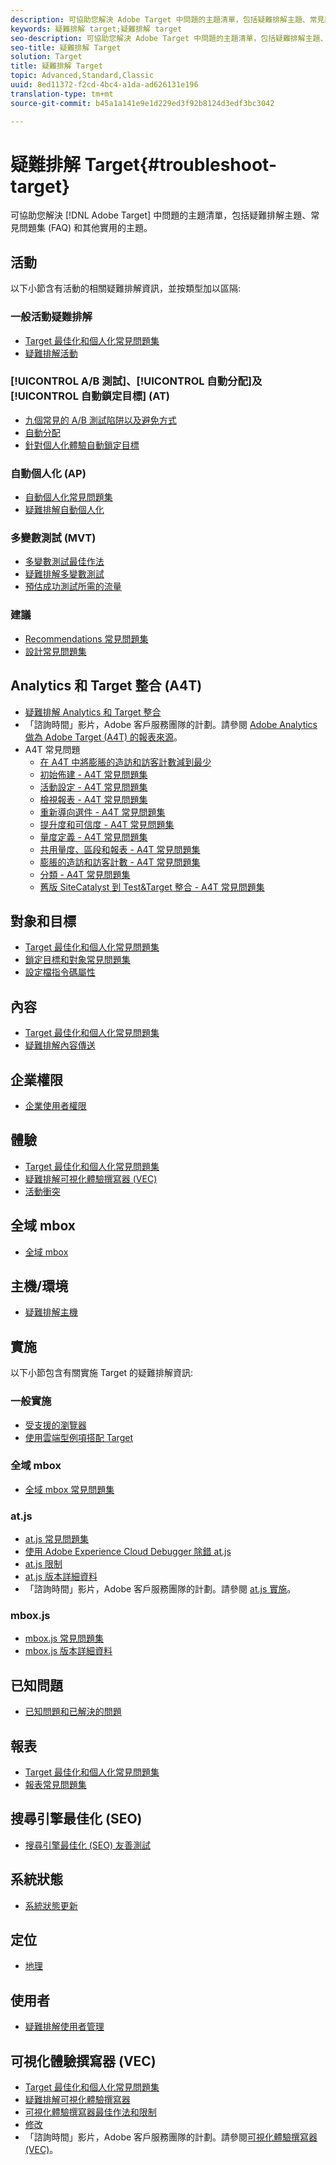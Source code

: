 ```yaml
---
description: 可協助您解決 Adobe Target 中問題的主題清單，包括疑難排解主題、常見問題集 (FAQ) 和其他實用的主題。
keywords: 疑難排解 target;疑難排解 target
seo-description: 可協助您解決 Adobe Target 中問題的主題清單，包括疑難排解主題、常見問題集 (FAQ) 和其他實用的主題。
seo-title: 疑難排解 Target
solution: Target
title: 疑難排解 Target
topic: Advanced,Standard,Classic
uuid: 8ed11372-f2cd-4bc4-a1da-ad626131e196
translation-type: tm+mt
source-git-commit: b45a1a141e9e1d229ed3f92b8124d3edf3bc3042

---
```



# 疑難排解 Target{#troubleshoot-target}

可協助您解決 [!DNL Adobe Target] 中問題的主題清單，包括疑難排解主題、常見問題集 (FAQ) 和其他實用的主題。

## 活動

以下小節含有活動的相關疑難排解資訊，並按類型加以區隔:

### 一般活動疑難排解

* [Target 最佳化和個人化常見問題集](/help/c-intro/cmp-target-standard-cheatsheet.md)
* [疑難排解活動](/help/c-activities/c-troubleshooting-activities/troubleshooting-activities.md)

### [!UICONTROL A/B 測試]、[!UICONTROL 自動分配]及[!UICONTROL 自動鎖定目標] (AT)

* [九個常見的 A/B 測試陷阱以及避免方式](/help/c-activities/t-test-ab/common-ab-testing-pitfalls.md)
* [自動分配](/help/c-activities/automated-traffic-allocation/automated-traffic-allocation.md)
* [針對個人化體驗自動鎖定目標](/help/c-activities/auto-target-to-optimize.md)

### 自動個人化 (AP)

* [自動個人化常見問題集](/help/c-activities/t-automated-personalization/automated-personalization-faq.md)
* [疑難排解自動個人化](/help/c-activities/t-automated-personalization/ap-trouble.md)

### 多變數測試 (MVT)

* [多變數測試最佳作法](/help/c-activities/c-multivariate-testing/best-practices.md)
* [疑難排解多變數測試](/help/c-activities/c-multivariate-testing/best-practices.md)
* [預估成功測試所需的流量](/help/c-activities/c-multivariate-testing/t-create-multivariate-test/traffic-estimator.md)

### 建議

* [Recommendations 常見問題集](/help/c-recommendations/c-recommendations-faq/recommendations-faq.md)
* [設計常見問題集](/help/c-recommendations/c-design-overview/template-faq.md)

## Analytics 和 Target 整合 (A4T)

* [疑難排解 Analytics 和 Target 整合](/help/c-integrating-target-with-mac/a4t/c-a4t-troubleshooting/a4t-troubleshooting.md)
* 「諮詢時間」影片，Adobe 客戶服務團隊的計劃。請參閱 [Adobe Analytics 做為 Adobe Target (A4T) 的報表來源](/help/c-integrating-target-with-mac/a4t/a4t.md)。
* A4T 常見問題
   * [在 A4T 中將膨脹的造訪和訪客計數減到最少](/help/c-integrating-target-with-mac/a4t/c-a4t-troubleshooting/minimizing-inflated-visit-and-visitor-counts-a4t.md)
   * [初始佈建 - A4T 常見問題集](/help/c-integrating-target-with-mac/a4t/r-a4t-faq/a4t-faq-initial-provisioning.md)
   * [活動設定 - A4T 常見問題集](/help/c-integrating-target-with-mac/a4t/r-a4t-faq/a4t-faq-activity-setup.md)
   * [檢視報表 - A4T 常見問題集](/help/c-integrating-target-with-mac/a4t/r-a4t-faq/a4t-faq-viewing-reports.md)
   * [重新導向選件 - A4T 常見問題集](/help/c-integrating-target-with-mac/a4t/r-a4t-faq/a4t-faq-redirect-offers.md)
   * [提升度和可信度 - A4T 常見問題集](/help/c-integrating-target-with-mac/a4t/r-a4t-faq/a4t-faq-lift-and-confidence.md)
   * [量度定義 - A4T 常見問題集](/help/c-integrating-target-with-mac/a4t/r-a4t-faq/a4t-faq-metric-definition.md)
   * [共用量度、區段和報表 - A4T 常見問題集](/help/c-target/c-troubleshooting-targets-and-audiences/a4t-faq-sharing-metrics-audiences-reports.md)
   * [膨脹的造訪和訪客計數 - A4T 常見問題集](/help/c-integrating-target-with-mac/a4t/r-a4t-faq/a4t-faq-inflated-visit-and-visitor-counts.md)
   * [分類 - A4T 常見問題集](/help/c-integrating-target-with-mac/a4t/r-a4t-faq/a4t-faq-classifications.md)
   * [舊版 SiteCatalyst 到 Test&amp;Target 整合 - A4T 常見問題集](/help/c-integrating-target-with-mac/a4t/r-a4t-faq/a4t-faq-old-integration.md)

## 對象和目標

* [Target 最佳化和個人化常見問題集](/help/c-intro/cmp-target-standard-cheatsheet.md)
* [鎖定目標和對象常見問題集](/help/c-target/c-troubleshooting-targets-and-audiences/troubleshooting-targets-and-audiences.md)
* [設定檔指令碼屬性](/help/c-target/c-visitor-profile/profile-parameters.md)

## 內容

* [Target 最佳化和個人化常見問題集](/help/c-intro/cmp-target-standard-cheatsheet.md)
* [疑難排解內容傳送](/help/c-activities/c-troubleshooting-activities/content-trouble.md)

## 企業權限

* [企業使用者權限](/help/administrating-target/c-user-management/property-channel/property-channel.md)

## 體驗

* [Target 最佳化和個人化常見問題集](/help/c-intro/cmp-target-standard-cheatsheet.md)
* [疑難排解可視化體驗撰寫器 (VEC)](/help/c-experiences/c-visual-experience-composer/r-troubleshoot-composer/troubleshoot-composer.md)
* [活動衝突](/help/c-experiences/c-visual-experience-composer/activity-collisions.md)

## 全域 mbox

* [全域 mbox](/help/c-implementing-target/c-implementing-target-for-client-side-web/c-target-atjs-faq/global-mbox-frequently-asked-questions.md)

## 主機/環境

* [疑難排解主機](/help/administrating-target/hosts.md)

## 實施

以下小節包含有關實施 Target 的疑難排解資訊:

### 一般實施

* [受支援的瀏覽器](/help/c-implementing-target/c-considerations-before-you-implement-target/supported-browsers.md)
* [使用雲端型例項搭配 Target](/help/c-implementing-target/c-implementing-target-for-client-side-web/c-target-debugging-atjs/targeting-using-cloud-based-instances.md)

### 全域 mbox

* [全域 mbox 常見問題集](/help/c-implementing-target/c-implementing-target-for-client-side-web/c-target-atjs-faq/global-mbox-frequently-asked-questions.md)

### at.js

* [at.js 常見問題集](/help/c-implementing-target/c-implementing-target-for-client-side-web/c-target-atjs-faq/target-atjs-faq.md)
* [使用 Adobe Experience Cloud Debugger 除錯 at.js](/help/c-implementing-target/c-implementing-target-for-client-side-web/c-target-debugging-atjs/target-debugging-atjs.md)
* [at.js 限制](/help/c-implementing-target/c-implementing-target-for-client-side-web/t-mbox-download/c-target-atjs-implementation/target-atjs-limitations.md)
* [at.js 版本詳細資料](/help/c-implementing-target/c-implementing-target-for-client-side-web/target-atjs-versions.md)
* 「諮詢時間」影片，Adobe 客戶服務團隊的計劃。請參閱 [at.js 實施](/help/c-implementing-target/c-implementing-target-for-client-side-web/t-mbox-download/c-target-atjs-implementation/target-atjs-implementation.md)。

### mbox.js

* [mbox.js 常見問題集](/help/c-implementing-target/c-implementing-target-for-client-side-web/t-mbox-download/mboxjs-frequently-asked-questions.md)
* [mbox.js 版本詳細資料](/help/c-implementing-target/c-implementing-target-for-client-side-web/t-mbox-download/mboxjs-change-log.md)

## 已知問題

* [已知問題和已解決的問題](/help/r-release-notes/known-issues-resolved-issues.md)

## 報表

* [Target 最佳化和個人化常見問題集](/help/c-intro/cmp-target-standard-cheatsheet.md)
* [報表常見問題集](/help/c-reports/reporting-frequently-asked-questions.md)

## 搜尋引擎最佳化 (SEO)

* [搜尋引擎最佳化 (SEO) 友善測試](/help/c-implementing-target/c-implementing-target-for-client-side-web/c-how-atjs-works/how-atjs-works.md)

## 系統狀態

* [系統狀態更新](/help/r-release-notes/system-status-updates.md)

## 定位

* [地理](/help/c-target/c-audiences/c-target-rules/geo.md)

## 使用者

* [疑難排解使用者管理](/help/administrating-target/c-user-management/c-user-management/troubleshooting-user-management.md)

## 可視化體驗撰寫器 (VEC)

* [Target 最佳化和個人化常見問題集](/help/c-intro/cmp-target-standard-cheatsheet.md)
* [疑難排解可視化體驗撰寫器](/help/c-experiences/c-visual-experience-composer/r-troubleshoot-composer/troubleshoot-composer.md)
* [可視化體驗撰寫器最佳作法和限制](/help/c-experiences/c-visual-experience-composer/experience-composer-best-practices.md)
* [修改](/help/c-experiences/c-visual-experience-composer/c-vec-code-editor/vec-code-editor.md)
* 「諮詢時間」影片，Adobe 客戶服務團隊的計劃。請參閱[可視化體驗撰寫器 (VEC)](/help/c-experiences/c-visual-experience-composer/visual-experience-composer.md)。